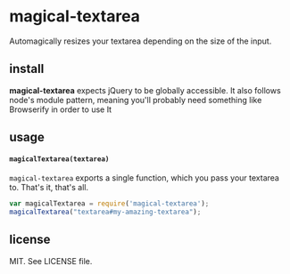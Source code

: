 # magical-textarea

Automagically resizes your textarea depending on the size of the input.

## install

**magical-textarea** expects jQuery to be globally accessible. It also follows
node's module pattern, meaning you'll probably need something like Browserify
in order to use It

## usage

#### `magicalTextarea(textarea)`

`magical-textarea` exports a single function, which you pass your textarea to.
That's it, that's all.

```javascript
var magicalTextarea = require('magical-textarea');
magicalTextarea("textarea#my-amazing-textarea");
```

## license

MIT. See LICENSE file.
